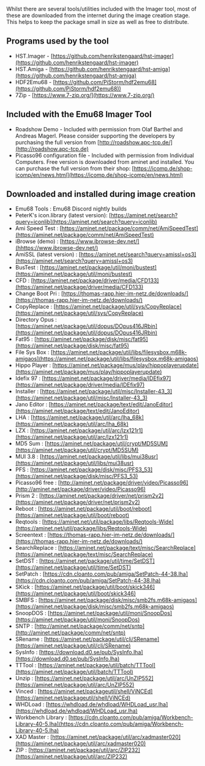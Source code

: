 Whilst there are several tools/utilities included with the Imager tool, most of these are downloaded from the internet during the image creation stage. This helps to keep the package small in size as well as free to distribute. 

## Programs used by the tool

- HST.Imager - [https://github.com/henrikstengaard/hst-imager](https://github.com/henrikstengaard/hst-imager)
- HST.Amiga - [https://github.com/henrikstengaard/hst-amiga](https://github.com/henrikstengaard/hst-amiga)
- HDF2Emu68 - [https://github.com/PiStorm/hdf2emu68](https://github.com/PiStorm/hdf2emu68))
- 7Zip - [https://www.7-zip.org/](https://www.7-zip.org/)
  
## Included with the Emu68 Imager Tool

- Roadshow Demo - Included with permission from Olaf Barthel and Andreas Magerl. Please consider supporting the developers by purchasing the full version from [http://roadshow.apc-tcp.de/](http://roadshow.apc-tcp.de)
- Picasso96 configuration file - Included with permission from Individual Computers. Free version is downloaded from aminet and installed. You can purchase the full version from their shop: [https://icomp.de/shop-icomp/en/news.html](https://icomp.de/shop-icomp/en/news.html)

## Downloaded and installed during image creation

- Emu68 Tools : Emu68 Discord nightly builds
- PeterK's icon.library (latest version): [https://aminet.net/search?query=iconlib](https://aminet.net/search?query=iconlib)
- Ami Speed Test : [https://aminet.net/package/comm/net/AmiSpeedTest](https://aminet.net/package/comm/net/AmiSpeedTest)
- iBrowse (demo) : [https://www.ibrowse-dev.net/](hhttps://www.ibrowse-dev.net/)
- AmiSSL (latest version) : [https://aminet.net/search?query=amissl+os3](https://aminet.net/search?query=amissl+os3)
- BusTest : [https://aminet.net/package/util/moni/bustest](https://aminet.net/package/util/moni/bustest)
- CFD : [https://aminet.net/package/driver/media/CFD133](https://aminet.net/package/driver/media/CFD133)
- Change Boot Pri : [https://thomas-rapp.hier-im-netz.de/downloads/](https://thomas-rapp.hier-im-netz.de/downloads/)
- CopyReplace : [https://aminet.net/package/util/sys/CopyReplace](https://aminet.net/package/util/sys/CopyReplace)
- Directory Opus : [https://aminet.net/package/util/dopus/DOpus416JRbin](https://aminet.net/package/util/dopus/DOpus416JRbin)
- Fat95 : [https://aminet.net/package/disk/misc/fat95](https://aminet.net/package/disk/misc/fat95)
- File Sys Box : [https://aminet.net/package/util/libs/filesysbox.m68k-amigaos](https://aminet.net/package/util/libs/filesysbox.m68k-amigaos)
- Hippo Player : [https://aminet.net/package/mus/play/hippoplayerupdate](https://aminet.net/package/mus/play/hippoplayerupdate)
- Idefix 97 : [https://aminet.net/package/driver/media/IDEfix97](https://aminet.net/package/driver/media/IDEfix97)
- Installer : [https://aminet.net/package/util/misc/Installer-43_3](https://aminet.net/package/util/misc/Installer-43_3)
- Jano Editor : [https://aminet.net/package/text/edit/JanoEditor](https://aminet.net/package/text/edit/JanoEditor)
- LHA : [https://aminet.net/package/util/arc/lha_68k](https://aminet.net/package/util/arc/lha_68k)
- LZX : [https://aminet.net/package/util/arc/lzx121r1](https://aminet.net/package/util/arc/lzx121r1)
- MD5 Sum : [https://aminet.net/package/util/crypt/MD5SUM](https://aminet.net/package/util/crypt/MD5SUM)
- MUI 3.8 : [https://aminet.net/package/util/libs/mui38usr](https://aminet.net/package/util/libs/mui38usr)
- PFS : [https://aminet.net/package/disk/misc/PFS3_53](https://aminet.net/package/disk/misc/PFS3_53)
- Picasso96 free : [http://aminet.net/package/driver/video/Picasso96](http://aminet.net/package/driver/video/Picasso96)
- Prism 2 : [https://aminet.net/package/driver/net/prism2v2](https://aminet.net/package/driver/net/prism2v2)
- Reboot : [https://aminet.net/package/util/boot/reboot](https://aminet.net/package/util/boot/reboot)
- Reqtools : [https://aminet.net/util/package/libs/Reqtools-Wide](https://aminet.net/util/package/libs/Reqtools-Wide)
- Screentext : [https://thomas-rapp.hier-im-netz.de/downloads/](https://thomas-rapp.hier-im-netz.de/downloads/)
- SearchReplace : [https://aminet.net/package/text/misc/SearchReplace](https://aminet.net/package/text/misc/SearchReplace)
- SetDST : [https://aminet.net/package/util/time/SetDST](https://aminet.net/package/util/time/SetDST)
- SetPatch : [https://cdn.cloanto.com/pub/amiga/SetPatch-44-38.lha](https://cdn.cloanto.com/pub/amiga/SetPatch-44-38.lha)
- SKick : [https://aminet.net/package/util/boot/skick346](https://aminet.net/package/util/boot/skick346)
- SMBFS : [https://aminet.net/package/disk/misc/smb2fs.m68k-amigaos](https://aminet.net/package/disk/misc/smb2fs.m68k-amigaos)
- SnoopDOS : [https://aminet.net/package/util/moni/SnoopDos](https://aminet.net/package/util/moni/SnoopDos)
- SNTP : [http://aminet.net/package/comm/net/sntp](http://aminet.net/package/comm/net/sntp)
- SRename : [https://aminet.net/package/util/cli/SRename](https://aminet.net/package/util/cli/SRename)
- SysInfo : [https://download.d0.se/pub/SysInfo.lha](https://download.d0.se/pub/SysInfo.lha)
- TTTool : [https://aminet.net/package/util/batch/TTTool](https://aminet.net/package/util/batch/TTTool)
- Unzip : [https://aminet.net/package/util/arc/UnZIP552](https://aminet.net/package/util/arc/UnZIP552)
- Vinced : [https://aminet.net/packageutil/shell/ViNCEd](https://aminet.net/packageutil/shell/ViNCEd)
- WHDLoad : [https://whdload.de/whdload/WHDLoad_usr.lha](https://whdload.de/whdload/WHDLoad_usr.lha)
- Workbench Library : [https://cdn.cloanto.com/pub/amiga/Workbench-Library-40-5.lha](https://cdn.cloanto.com/pub/amiga/Workbench-Library-40-5.lha)
- XAD Master : [https://aminet.net/package/util/arc/xadmaster020](https://aminet.net/package/util/arc/xadmaster020)
- ZIP : [https://aminet.net/package/util/arc/ZIP232](https://aminet.net/package/util/arc/ZIP232)
